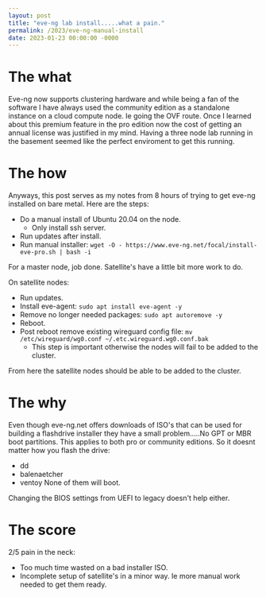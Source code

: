 ```yaml
---
layout: post
title: "eve-ng lab install.....what a pain."
permalink: /2023/eve-ng-manual-install
date: 2023-01-23 00:00:00 -0000
---
```

# The what
Eve-ng now supports clustering hardware and while being a fan of the software I have always used the community edition as a standalone instance on a cloud compute node. Ie going the OVF route. Once I learned about this premium feature in the pro edition now the cost of getting an annual license was justified in my mind. Having a three node lab running in the basement seemed like the perfect enviroment to get this running.

# The how
Anyways, this post serves as my notes from 8 hours of trying to get eve-ng installed on bare metal. Here are the steps:
- Do a manual install of Ubuntu 20.04 on the node.
  - Only install ssh server.
- Run updates after install.
- Run manual installer: `wget -O - https://www.eve-ng.net/focal/install-eve-pro.sh | bash -i`

For a master node, job done. Satellite's have a little bit more work to do.

On satellite nodes:
- Run updates.
- Install eve-agent: `sudo apt install eve-agent -y`
- Remove no longer needed packages: `sudo apt autoremove -y`
- Reboot.
- Post reboot remove existing wireguard config file: `mv /etc/wireguard/wg0.conf ~/.etc.wireguard.wg0.conf.bak`
  - This step is important otherwise the nodes will fail to be added to the cluster.

From here the satellite nodes should be able to be added to the cluster.

# The why
Even though eve-ng.net offers downloads of ISO's that can be used for building a flashdrive installer they have a small problem.....No GPT or MBR boot partitions. This applies to both pro or community editions. So it doesnt matter how you flash the drive:
- dd
- balenaetcher
- ventoy
None of them will boot.

Changing the BIOS settings from UEFI to legacy doesn't help either.

# The score
2/5 pain in the neck:
- Too much time wasted on a bad installer ISO.
- Incomplete setup of satellite's in a minor way. Ie more manual work needed to get them ready.

